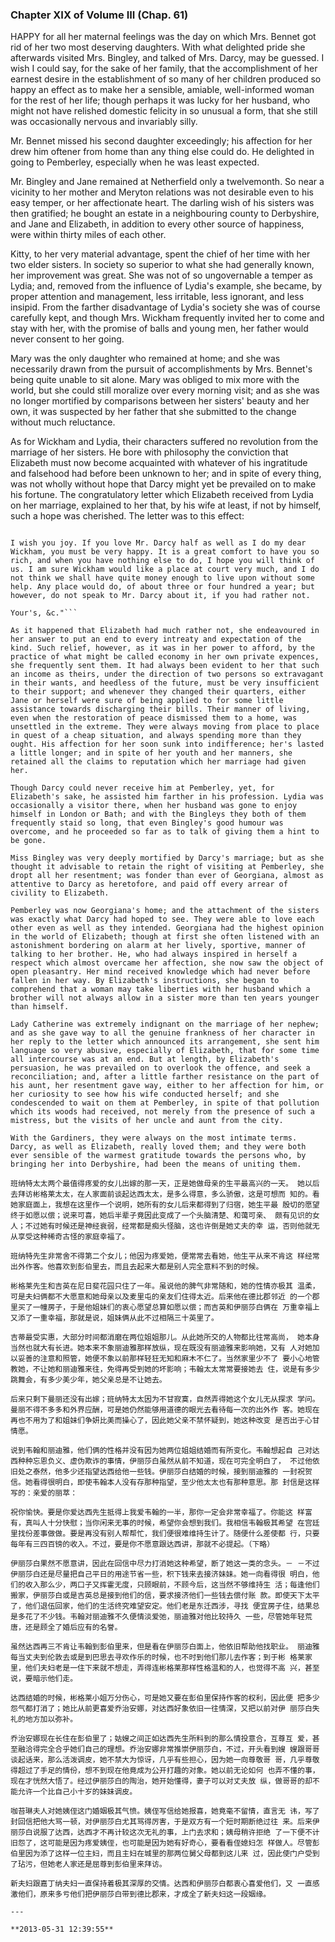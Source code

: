 ### Chapter XIX of Volume III (Chap. 61)

 HAPPY for all her maternal feelings was the day on which Mrs. Bennet got rid of her two most deserving daughters. With what delighted pride she afterwards visited Mrs. Bingley, and talked of Mrs. Darcy, may be guessed. I wish I could say, for the sake of her family, that the accomplishment of her earnest desire in the establishment of so many of her children produced so happy an effect as to make her a sensible, amiable, well-informed woman for the rest of her life; though perhaps it was lucky for her husband, who might not have relished domestic felicity in so unusual a form, that she still was occasionally nervous and invariably silly.

Mr. Bennet missed his second daughter exceedingly; his affection for her drew him oftener from home than any thing else could do. He delighted in going to Pemberley, especially when he was least expected.

Mr. Bingley and Jane remained at Netherfield only a twelvemonth. So near a vicinity to her mother and Meryton relations was not desirable even to his easy temper, or her affectionate heart. The darling wish of his sisters was then gratified; he bought an estate in a neighbouring county to Derbyshire, and Jane and Elizabeth, in addition to every other source of happiness, were within thirty miles of each other.

Kitty, to her very material advantage, spent the chief of her time with her two elder sisters. In society so superior to what she had generally known, her improvement was great. She was not of so ungovernable a temper as Lydia; and, removed from the influence of Lydia's example, she became, by proper attention and management, less irritable, less ignorant, and less insipid. From the farther disadvantage of Lydia's society she was of course carefully kept, and though Mrs. Wickham frequently invited her to come and stay with her, with the promise of balls and young men, her father would never consent to her going.

Mary was the only daughter who remained at home; and she was necessarily drawn from the pursuit of accomplishments by Mrs. Bennet's being quite unable to sit alone. Mary was obliged to mix more with the world, but she could still moralize over every morning visit; and as she was no longer mortified by comparisons between her sisters' beauty and her own, it was suspected by her father that she submitted to the change without much reluctance.

As for Wickham and Lydia, their characters suffered no revolution from the marriage of her sisters. He bore with philosophy the conviction that Elizabeth must now become acquainted with whatever of his ingratitude and falsehood had before been unknown to her; and in spite of every thing, was not wholly without hope that Darcy might yet be prevailed on to make his fortune. The congratulatory letter which Elizabeth received from Lydia on her marriage, explained to her that, by his wife at least, if not by himself, such a hope was cherished. The letter was to this effect:

```"MY DEAR LlZZY,

I wish you joy. If you love Mr. Darcy half as well as I do my dear Wickham, you must be very happy. It is a great comfort to have you so rich, and when you have nothing else to do, I hope you will think of us. I am sure Wickham would like a place at court very much, and I do not think we shall have quite money enough to live upon without some help. Any place would do, of about three or four hundred a year; but however, do not speak to Mr. Darcy about it, if you had rather not.

Your's, &c."```

As it happened that Elizabeth had much rather not, she endeavoured in her answer to put an end to every intreaty and expectation of the kind. Such relief, however, as it was in her power to afford, by the practice of what might be called economy in her own private expences, she frequently sent them. It had always been evident to her that such an income as theirs, under the direction of two persons so extravagant in their wants, and heedless of the future, must be very insufficient to their support; and whenever they changed their quarters, either Jane or herself were sure of being applied to for some little assistance towards discharging their bills. Their manner of living, even when the restoration of peace dismissed them to a home, was unsettled in the extreme. They were always moving from place to place in quest of a cheap situation, and always spending more than they ought. His affection for her soon sunk into indifference; her's lasted a little longer; and in spite of her youth and her manners, she retained all the claims to reputation which her marriage had given her.

Though Darcy could never receive him at Pemberley, yet, for Elizabeth's sake, he assisted him farther in his profession. Lydia was occasionally a visitor there, when her husband was gone to enjoy himself in London or Bath; and with the Bingleys they both of them frequently staid so long, that even Bingley's good humour was overcome, and he proceeded so far as to talk of giving them a hint to be gone.

Miss Bingley was very deeply mortified by Darcy's marriage; but as she thought it advisable to retain the right of visiting at Pemberley, she dropt all her resentment; was fonder than ever of Georgiana, almost as attentive to Darcy as heretofore, and paid off every arrear of civility to Elizabeth.

Pemberley was now Georgiana's home; and the attachment of the sisters was exactly what Darcy had hoped to see. They were able to love each other even as well as they intended. Georgiana had the highest opinion in the world of Elizabeth; though at first she often listened with an astonishment bordering on alarm at her lively, sportive, manner of talking to her brother. He, who had always inspired in herself a respect which almost overcame her affection, she now saw the object of open pleasantry. Her mind received knowledge which had never before fallen in her way. By Elizabeth's instructions, she began to comprehend that a woman may take liberties with her husband which a brother will not always allow in a sister more than ten years younger than himself.

Lady Catherine was extremely indignant on the marriage of her nephew; and as she gave way to all the genuine frankness of her character in her reply to the letter which announced its arrangement, she sent him language so very abusive, especially of Elizabeth, that for some time all intercourse was at an end. But at length, by Elizabeth's persuasion, he was prevailed on to overlook the offence, and seek a reconciliation; and, after a little farther resistance on the part of his aunt, her resentment gave way, either to her affection for him, or her curiosity to see how his wife conducted herself; and she condescended to wait on them at Pemberley, in spite of that pollution which its woods had received, not merely from the presence of such a mistress, but the visits of her uncle and aunt from the city.

With the Gardiners, they were always on the most intimate terms. Darcy, as well as Elizabeth, really loved them; and they were both ever sensible of the warmest gratitude towards the persons who, by bringing her into Derbyshire, had been the means of uniting them.

班纳特太太两个最值得疼爱的女儿出嫁的那一天，正是她做母亲的生平最高兴的一天。 她以后去拜访彬格莱太太，在人家面前谈起达西太太，是多么得意，多么骄傲，这是可想而 知的。看她家庭面上，我想在这里作一个说明，她所有的女儿后来都得到了归宿，她生平最 殷切的愿望终于如愿以偿；说来可喜，她后半辈子竟因此变成了一个头脑清楚、和蔼可亲、 颇有见识的女人；不过她有时候还是神经衰弱，经常都是痴头怪脑，这也许倒是她丈夫的幸 运，否则他就无从享受这种稀奇古怪的家庭幸福了。

班纳特先生非常舍不得第二个女儿；他因为疼爱她，便常常去看她，他生平从来不肯这 样经常出外作客。他喜欢到彭伯里去，而且去起来大都是别人完全意料不到的时候。

彬格莱先生和吉英在尼日斐花园只住了一年。虽说他的脾气非常随和，她的性情亦极其 温柔，可是夫妇俩都不大愿意和她母亲以及麦里屯的亲友们住得太近。后来他在德比郡邻近 的一个郡里买了一幢房子，于是他姐妹们的衷心愿望总算如愿以偿；而吉英和伊丽莎白俩在 万重幸福上又添了一重幸福，那就是说，姐妹俩从此不过相隔三十英里了。

吉蒂最受实惠，大部分时间都消磨在两位姐姐那儿。从此她所交的人物都比往常高尚， 她本身当然也就大有长进。她本来不象丽迪雅那样放纵，现在既没有丽迪雅来影响她，又有 人对她加以妥善的注意和照管，她便不象以前那样轻狂无知和麻木不仁了。当然家里少不了 要小心地管教她，不让她和丽迪雅来往，免得再受到她的坏影响；韦翰太太常常要接她去 住，说是有多少跳舞会，有多少美少年，她父亲总是不让她去。

后来只剩下曼丽还没有出嫁；班纳特太太因为不甘寂寞，自然弄得她这个女儿无从探求 学问。曼丽不得不多多和外界应酬，可是她仍然能够用道德的眼光去看待每一次的出外作 客。她现在再也不用为了和姐妹们争妍比美而操心了，因此她父亲不禁怀疑到，她这种改变 是否出于心甘情愿。

说到韦翰和丽迪雅，他们俩的性格并没有因为她两位姐姐结婚而有所变化。韦翰想起自 己对达西种种忘恩负义、虚伪欺诈的事情，伊丽莎白虽然从前不知道，现在可完全明白了， 不过他依旧处之泰然，他多少还指望达西给他一些钱。伊丽莎白结婚的时候，接到丽迪雅的 一封祝贺信。她看得很明白，即使韦翰本人没有存那种指望，至少他太太也有那种意思。那 封信是这样写的：亲爱的丽萃：

祝你愉快。要是你爱达西先生抵得上我爱韦翰的一半，那你一定会非常幸福了。你能这 样富有，真叫人十分快慰；当你闲来无事的时候，希望你会想到我们。我相信韦翰极其希望 在宫廷里找份差事做做。要是再没有别人帮帮忙，我们便很难维持生计了。随便什么差使都 行，只要每年有三四百镑的收入。不过，要是你不愿意跟达西讲，那就不必提起。（下略）

伊丽莎白果然不愿意讲，因此在回信中尽力打消她这种希望，断了她这一类的念头。－ －不过伊丽莎白还是尽量把自己平日的用途节省一些，积下钱来去接济妹妹。她一向看得很 明白，他们的收入那么少，两口子又挥霍无度，只顾眼前，不顾今后，这当然不够维持生 活；每逢他们搬家，伊丽莎白或是吉英总是接到他们的信，要求接济他们一些钱去偿付账 款。即使天下太平了，他们退伍回家，他们的生活终究难望安定。他们老是东迁西涉，寻找 便宜房子住，结果总是多花了不少钱。韦翰对丽迪雅不久便情淡爱弛，丽迪雅对他比较持久 一些，尽管她年轻荒唐，还是顾全了婚后应有的名誉。

虽然达西再三不肯让韦翰到彭伯里来，但是看在伊丽莎白面上，他依旧帮助他找职业。 丽迪雅每当丈夫到伦敦去或是到巴思去寻欢作乐的时候，也不时到他们那儿去作客；到于彬 格莱家里，他们夫妇老是一住下来就不想走，弄得连彬格莱那样性格温和的人，也觉得不高 兴，甚至说，要暗示他们走。

达西结婚的时候，彬格莱小姐万分伤心，可是她又要在彭伯里保持作客的权利，因此便 把多少怨气都打消了；她比从前更喜爱乔治安娜，对达西好象依旧一往情深，又把以前对伊 丽莎白失礼的地方加以弥补。

乔治安娜现在长住在彭伯里了；姑嫂之间正如达西先生所料到的那么情投意合，互尊互 爱，甚至融洽得完全合乎她们自己的理想。乔治安娜非常推崇伊丽莎白，不过，开头看到嫂 嫂跟哥哥谈起话来，那么活泼调皮，她不禁大为惊讶，几乎有些担心，因为她一向尊敬哥 哥，几乎尊敬得超过了手足的情份，想不到现在他竟成为公开打趣的对象。她以前无论如何 也弄不懂的事，现在才恍然大悟了。经过伊丽莎白的陶治，她开始懂得，妻子可以对丈夫放 纵，做哥哥的却不能允许一个比自己小十岁的妹妹调皮。

咖苔琳夫人对她姨侄这门婚姻极其气愤。姨侄写信给她报喜，她竟毫不留情，直言无 讳，写了封回信把他大骂一顿，对伊丽莎白尤其骂得厉害，于是双方有一个短时期断绝过往 来。后来伊丽莎白说服了达西，达西才不再计较这次无礼的事，上门去求和；姨母稍许拒绝 了一下便不计旧怨了，这可能是因为疼爱姨侄，也可能是因为她有好奇心，要看看侄媳妇怎 样做人。尽管彭伯里因为添了这样一位主妇，而且主妇在城里的那两位舅父母都到这儿来 过，因此使门户受到了玷污，但她老人家还是屈尊到彭伯里来拜访。

新夫妇跟嘉丁纳夫妇一直保持着极其深厚的交情。达西和伊丽莎白都衷心喜爱他们，又 一直感激他们，原来多亏他们把伊丽莎白带到德比郡来，才成全了新夫妇这一段姻缘。

---

**2013-05-31 12:39:55**